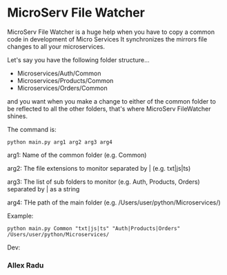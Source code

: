 # MicroServ File Watcher

MicroServ File Watcher is a huge help when you have to copy a common code in development of Micro Services It
synchronizes the mirrors file changes to all your microservices.

Let's say you have the following folder structure...

+ Microservices/Auth/Common
+ Microservices/Products/Common
+ Microservices/Orders/Common

and you want when you make a change to either of the common folder to be reflected to all the other folders, that's
where MicroServ FileWatcher shines.

The command is:

`python main.py arg1 arg2 arg3 arg4`

arg1: Name of the common folder (e.g. Common)

arg2: The file extensions to monitor separated by | (e.g. txt|js|ts)

arg3: The list of sub folders to monitor (e.g. Auth, Products, Orders) separated by | as a string

arg4: THe path of the main folder (e.g. /Users/user/python/Microservices/)

Example:

`python main.py Common "txt|js|ts" "Auth|Products|Orders" /Users/user/python/Microservices/`

Dev:

### Allex Radu
